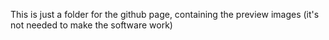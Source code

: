 This is just a folder for the github page, containing the preview images (it's not needed to make the software work)
